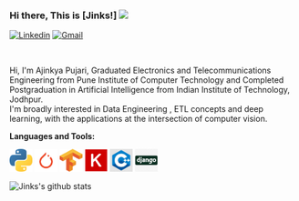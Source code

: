 ### Hi there, This is [Jinks!] <img src="https://media.giphy.com/media/hvRJCLFzcasrR4ia7z/giphy.gif" width="25px">


<!--<a href="https://www.linkedin.com/in/ajinkyapujari/">
  <img align="left" alt="Ajinkya Pujari | Linkedin" width="21px" src="https://github.com/JinksIntro/JinksIntro/blob/master/assests/linkedin.png" />
</a>
<a href="mailto:pujari.1@iitj.ac.in">
  <img align="left" alt="Ajinkya Pujari | Gmail" width="21px" src="https://github.com/JinksIntro/JinksIntro/blob/master/assests/gmail.png" />
</a> -->
[![Linkedin](https://img.shields.io/badge/-LinkedIn-blue?style=flat&logo=Linkedin&logoColor=white)](https://www.linkedin.com/in/ajinkyapujari/)
[![Gmail](https://img.shields.io/badge/-Gmail-red?labelColor=ffffff&style=flat&logo=Gmail&logoColor=red)](mailto:pujari.1@iitj.ac.in)

<br/>


Hi, I'm Ajinkya Pujari, Graduated Electronics and Telecommunications Engineering from Pune Institute of Computer Technology and Completed Postgraduation in Artificial Intelligence from  Indian Institute of Technology, Jodhpur.
<br/>
I'm broadly interested in Data Engineering , ETL concepts and deep learning, with the applications at the intersection of computer vision. 


**Languages and Tools:**

<code><img width="40" height="40" src="python.png"></code>
<code><img width="40" height="40" src="pytorch.png"></code>
<code><img width="40" height="40" src="tensorflow.png"></code>
<code><img width="40" height="40" src="keras.png"></code>
<code><img width="40" height="40" src="cpp.jpg"></code>
<code><img width="40" height="40" src="django.png"></code>

![Jinks's github stats](https://github-readme-stats.vercel.app/api?username=ajupujari&show_icons=true&title_color=fff&icon_color=7510F7&text_color=daf7dc&bg_color=151515)
